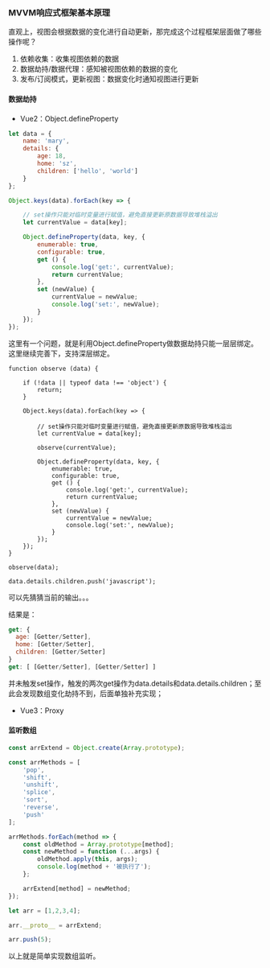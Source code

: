 ### MVVM响应式框架基本原理

直观上，视图会根据数据的变化进行自动更新，那完成这个过程框架层面做了哪些操作呢？

1. 依赖收集：收集视图依赖的数据
2. 数据劫持/数据代理：感知被视图依赖的数据的变化
3. 发布/订阅模式，更新视图：数据变化时通知视图进行更新

#### 数据劫持
- Vue2：Object.defineProperty

```js
let data = {
    name: 'mary',
    details: {
        age: 18,
        home: 'sz',
        children: ['hello', 'world']
    }
};

Object.keys(data).forEach(key => {

    // set操作只能对临时变量进行赋值，避免直接更新原数据导致堆栈溢出
    let currentValue = data[key];

    Object.defineProperty(data, key, {
        enumerable: true,
        configurable: true,
        get () {
            console.log('get:', currentValue);
            return currentValue;
        },
        set (newValue) {
            currentValue = newValue;
            console.log('set:', newValue);
        }
    });
});
```

这里有一个问题，就是利用Object.defineProperty做数据劫持只能一层层绑定。这里继续完善下，支持深层绑定。

```JS
function observe (data) {

    if (!data || typeof data !== 'object') {
        return;
    }

    Object.keys(data).forEach(key => {

        // set操作只能对临时变量进行赋值，避免直接更新原数据导致堆栈溢出
        let currentValue = data[key];

        observe(currentValue);

        Object.defineProperty(data, key, {
            enumerable: true,
            configurable: true,
            get () {
                console.log('get:', currentValue);
                return currentValue;
            },
            set (newValue) {
                currentValue = newValue;
                console.log('set:', newValue);
            }
        });
    });
}

observe(data);

data.details.children.push('javascript');
```

可以先猜猜当前的输出。。。

结果是：

```js
get: {
  age: [Getter/Setter],
  home: [Getter/Setter],
  children: [Getter/Setter]
}
get: [ [Getter/Setter], [Getter/Setter] ]
```

并未触发set操作，触发的两次get操作为data.details和data.details.children；至此会发现数组变化劫持不到，后面单独补充实现；

- Vue3：Proxy

#### 监听数组

```js
const arrExtend = Object.create(Array.prototype);

const arrMethods = [
    'pop',
    'shift',
    'unshift',
    'splice',
    'sort',
    'reverse',
    'push'
];

arrMethods.forEach(method => {
    const oldMethod = Array.prototype[method];
    const newMethod = function (...args) {
        oldMethod.apply(this, args);
        console.log(method + '被执行了');
    };

    arrExtend[method] = newMethod;
});

let arr = [1,2,3,4];

arr.__proto__ = arrExtend;

arr.push(5);

```

以上就是简单实现数组监听。
